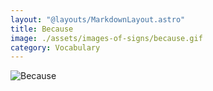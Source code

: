```yaml
---
layout: "@layouts/MarkdownLayout.astro"
title: Because
image: ./assets/images-of-signs/because.gif
category: Vocabulary
---
```


![Because](@signs/because.gif)

